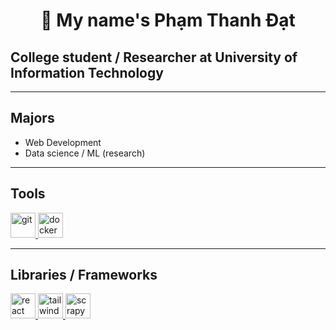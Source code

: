 <h1 align="center">👋 My name's Phạm Thanh Đạt</h1>
<h2>College student / Researcher at University of Information Technology</h2>

<hr>
<h2>Majors</h2>
<ul>
  <li>Web Development</li>
  <li>Data science / ML (research)</li>
</ul>

<hr>
<h2>Tools</h2>
<a href="https://github.com">
  <img
    src="https://seeklogo.com/images/G/git-logo-CD8D6F1C09-seeklogo.com.png"
    alt="git"
    width="40"
  >
</a>
<a href="https://www.docker.com/">
  <img
    src="https://seeklogo.com/images/D/docker-logo-CF97D0124B-seeklogo.com.png"
    alt="docker"
    width="40"
  >
</a>

<hr>
<h2>Libraries / Frameworks</h2>
<a href="https://react.dev/">
  <img
    src="https://w7.pngwing.com/pngs/79/518/png-transparent-js-react-js-logo-react-react-native-logos-icon-thumbnail.png"
    alt="react"
    width="40"
  >
</a>
<a href="https://tailwindcss.com/">
  <img
    src="https://seeklogo.com/images/T/tailwind-css-logo-5AD4175897-seeklogo.com.png"
    alt="tailwind css"
    width="40"
  >
</a>
<a href="https://scrapy.org/">
  <img
    src="https://pbs.twimg.com/profile_images/690207449471582208/LJ_Gsz28_400x400.png"
    alt="scrapy"
    width="40"
  >
</a>
